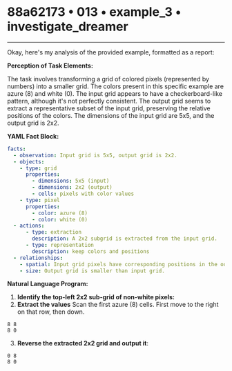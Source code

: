 # 88a62173 • 013 • example_3 • investigate_dreamer

---
Okay, here's my analysis of the provided example, formatted as a report:

**Perception of Task Elements:**

The task involves transforming a grid of colored pixels (represented by numbers) into a smaller grid. The colors present in this specific example are azure (8) and white (0). The input grid appears to have a checkerboard-like pattern, although it's not perfectly consistent. The output grid seems to extract a representative subset of the input grid, preserving the relative positions of the colors. The dimensions of the input grid are 5x5, and the output grid is 2x2.

**YAML Fact Block:**



```yaml
facts:
  - observation: Input grid is 5x5, output grid is 2x2.
  - objects:
    - type: grid
      properties:
        - dimensions: 5x5 (input)
        - dimensions: 2x2 (output)
        - cells: pixels with color values
    - type: pixel
      properties:
        - color: azure (8)
        - color: white (0)
  - actions:
      - type: extraction
        description: A 2x2 subgrid is extracted from the input grid.
      - type: representation
        description: keep colors and positions
  - relationships:
    - spatial: Input grid pixels have corresponding positions in the output grid, maintaining relative arrangement.
    - size: Output grid is smaller than input grid.

```



**Natural Language Program:**

1.  **Identify the top-left 2x2 sub-grid of non-white pixels:**
2.  **Extract the values** Scan the first azure (8) cells. First move to the right on that row, then down.



```
8 8
8 0
```



3. **Reverse the extracted 2x2 grid and output it**:



```
0 8
8 0
```
